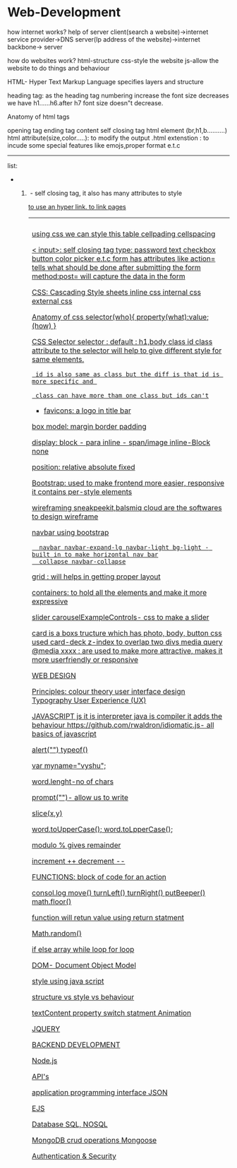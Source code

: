 # Web-Development

how internet works?
  help of server
   client(search a website)->internet service provider->DNS server(Ip address of the website)->internet backbone-> server

how do websites work?
  html-structure
  css-style the website
  js-allow the website to do things and behaviour

 
HTML- Hyper Text Markup Language
            specifies layers and structure

<tage name>
heading tag: as the heading tag numbering increase the font size decreases
 we have h1......h6.after h7 font size doesn"t decrease.

Anatomy of html tags
 
   opening tag
   ending tag
   content
   self closing tag
   html element (br,h1,b..........)
   html attribute(size,color.....): to modify the output
   .html extenstion
   <meta charset='utf8'> : to incude some special features like emojs,proper format e.t.c
   <hr>
  list:
     <ul>
         <li>
    
   <ol>
      <li>

<img> - self closing tag, it also has many attributes to style

<a href="link"> to use an hyper link. to link pages

<table>
<thead>
<th>
<tbody>
<tfoot>
<tr>
  <td>

using css we can style this table
cellpading
cellspacing

<form>
   <label>
  < input>: self closing tag
      type: password
               text
               checkbox
               button
               color picker e.t.c
 form has attributes like action= tells what should be done after submitting the form
                                      method:post= will capture the data in the form


CSS: Cascading Style sheets
   inline css
   internal css
   external css
   
Anatomy of css
   selector(who){
                     property(what):value;(how)
               }

   
 CSS Selector
     selector : default : h1,body
                     class
                     id
     class attribute to the selector will help to give different style for same elements.

     id is also same as class but the diff is that id is more specific and 

     class can have more tham one class but ids can't

- favicons: a logo in title bar

box model:
          margin 
          border
          padding 

display:
       block - para
       inline - span/image
       inline-Block
       none
       
position:
      relative
      absolute
      fixed


Bootstrap:
    used to make frontend more easier, responsive
    it contains per-style elements

wireframing
     sneakpeekit,balsmiq cloud are the softwares to design wireframe

navbar using bootstrap 
   
      navbar navbar-expand-lg navbar-light bg-light - built in to make horizontal nav bar
      collapse navbar-collapse

grid : will helps in getting proper layout

containers: to hold all the elements and make it more expressive

slider
   carouselExampleControls- css to make a slider

card 
     is a boxs tructure which has photo, body, button 
      css used card-deck
z-index
        to overlap two divs
media query
   @media xxxx : are used to make more attractive, makes it more userfriendly or responsive



WEB DESIGN

Principles:
       colour theory
       user interface design
       Typography
       User Experience (UX)

JAVASCRIPT
     js it is interpreter
   java is compiler
it adds the behaviour 
https://github.com/rwaldron/idiomatic.js- all basics of javascript

alert("")
typeof()
 
var myname="vyshu";

word.lenght-no of chars

prompt("")- allow us to write

slice(x,y)

word.toUpperCase();
word.toLpperCase();

modulo % gives remainder

increment ++
decrement --

FUNCTIONS: block of code for an action

consol.log
move()
turnLeft()
turnRight()
putBeeper()
math.floor()

function will retun value using return statment

Math.random()

if else
array
while loop
for loop

DOM- Document Object Model

style using java script

structure vs style vs behaviour

textContent property
switch statment
Animation

JQUERY

BACKEND DEVELOPMENT

Node.js

API's

application programming interface
JSON

EJS

Database 
SQL, NOSQL

MongoDB
  crud operations
Mongoose

Authentication & Security
